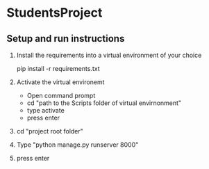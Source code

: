 # StudentsProject

## Setup and run instructions
1. Install the requirements into a virtual environment of your choice

    pip install -r requirements.txt
    
2. Activate the virtual environemt 
    *  Open command prompt
    *  cd "path to the Scripts folder of virtual envirnonment"
    *  type activate
    *  press enter
3. cd "project root folder"
4. Type "python manage.py runserver 8000"
5. press enter

